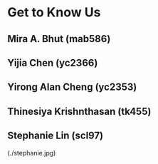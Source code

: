 # Get to Know Us

## Mira A. Bhut (mab586) 

## Yijia Chen (yc2366)

## Yirong Alan Cheng (yc2353)

## Thinesiya Krishnthasan (tk455)

## Stephanie Lin (scl97)
(./stephanie.jpg)

